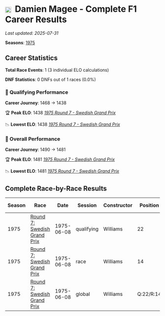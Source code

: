 # <img src="https://upload.wikimedia.org/wikipedia/commons/thumb/8/83/Flag_of_the_United_Kingdom_%283-5%29.svg/512px-Flag_of_the_United_Kingdom_%283-5%29.svg.png?20250726143817" alt="United Kingdom" width="20" height="auto" style="vertical-align: middle; margin-right: 5px;" onerror="this.outerHTML='🇬🇧'; this.style.marginRight='5px';"/> Damien Magee - Complete F1 Career Results

*Last updated: 2025-07-31*

**Seasons**: [1975](../seasons/1975-season-report)

## Career Statistics

**Total Race Events**: 1 (3 individual ELO calculations)

**DNF Statistics**: 0 DNFs out of 1 races (0.0%)

### 🏁 Qualifying Performance
**Career Journey**: 1468 → 1438

🏆 **Peak ELO**: 1438
   *[1975 Round 7 - Swedish Grand Prix](../seasons/1975-season-report#round-7-swedish-grand-prix)*

📉 **Lowest ELO**: 1438
   *[1975 Round 7 - Swedish Grand Prix](../seasons/1975-season-report#round-7-swedish-grand-prix)*

### 🌟 Overall Performance
**Career Journey**: 1490 → 1481

🏆 **Peak ELO**: 1481
   *[1975 Round 7 - Swedish Grand Prix](../seasons/1975-season-report#round-7-swedish-grand-prix)*

📉 **Lowest ELO**: 1481
   *[1975 Round 7 - Swedish Grand Prix](../seasons/1975-season-report#round-7-swedish-grand-prix)*


## Complete Race-by-Race Results

| Season | Race | Date | Session | Constructor | Position | Starting ELO | ELO Change | Final ELO | Teammate |
|--------|------|------|---------|-------------|----------|--------------|------------|-----------|----------|
| 1975 | [Round 7: Swedish Grand Prix](../seasons/1975-season-report#round-7-swedish-grand-prix) | 1975-06-08 | qualifying | Williams | 22 | 1468 | -30 | 1438 | [Ian Scheckter](ian-scheckter) |
| 1975 | [Round 7: Swedish Grand Prix](../seasons/1975-season-report#round-7-swedish-grand-prix) | 1975-06-08 | race | Williams | 14 | 1500 | N/A | 1500 | [Ian Scheckter](ian-scheckter) |
| 1975 | [Round 7: Swedish Grand Prix](../seasons/1975-season-report#round-7-swedish-grand-prix) | 1975-06-08 | global | Williams | Q:22/R:14 | 1490 | -9 | 1481 | [Ian Scheckter](ian-scheckter) |
